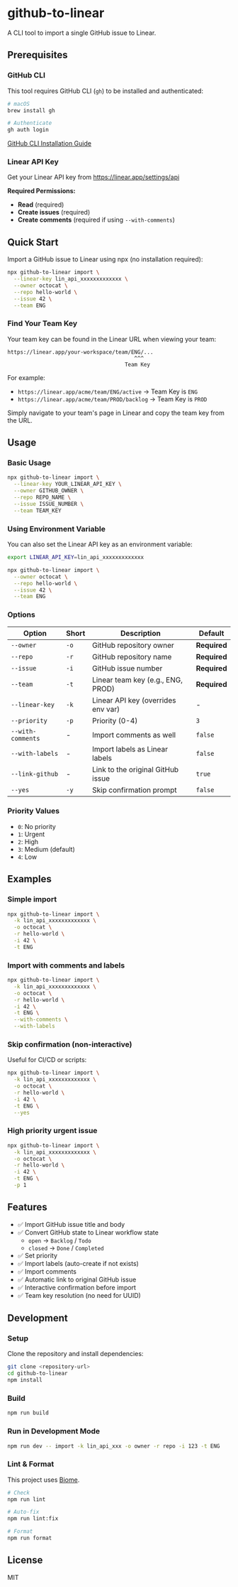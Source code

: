 # github-to-linear

A CLI tool to import a single GitHub issue to Linear.

## Prerequisites

### GitHub CLI

This tool requires GitHub CLI (`gh`) to be installed and authenticated:

```bash
# macOS
brew install gh

# Authenticate
gh auth login
```

[GitHub CLI Installation Guide](https://cli.github.com/)

### Linear API Key

Get your Linear API key from https://linear.app/settings/api

**Required Permissions:**
- **Read** (required)
- **Create issues** (required)
- **Create comments** (required if using `--with-comments`)

## Quick Start

Import a GitHub issue to Linear using npx (no installation required):

```bash
npx github-to-linear import \
  --linear-key lin_api_xxxxxxxxxxxxx \
  --owner octocat \
  --repo hello-world \
  --issue 42 \
  --team ENG
```

### Find Your Team Key

Your team key can be found in the Linear URL when viewing your team:

```
https://linear.app/your-workspace/team/ENG/...
                                        ^^^
                                     Team Key
```

For example:
- `https://linear.app/acme/team/ENG/active` → Team Key is `ENG`
- `https://linear.app/acme/team/PROD/backlog` → Team Key is `PROD`

Simply navigate to your team's page in Linear and copy the team key from the URL.

## Usage

### Basic Usage

```bash
npx github-to-linear import \
  --linear-key YOUR_LINEAR_API_KEY \
  --owner GITHUB_OWNER \
  --repo REPO_NAME \
  --issue ISSUE_NUMBER \
  --team TEAM_KEY
```

### Using Environment Variable

You can also set the Linear API key as an environment variable:

```bash
export LINEAR_API_KEY=lin_api_xxxxxxxxxxxxx

npx github-to-linear import \
  --owner octocat \
  --repo hello-world \
  --issue 42 \
  --team ENG
```

### Options

| Option | Short | Description | Default |
|--------|-------|-------------|---------|
| `--owner` | `-o` | GitHub repository owner | **Required** |
| `--repo` | `-r` | GitHub repository name | **Required** |
| `--issue` | `-i` | GitHub issue number | **Required** |
| `--team` | `-t` | Linear team key (e.g., ENG, PROD) | **Required** |
| `--linear-key` | `-k` | Linear API key (overrides env var) | - |
| `--priority` | `-p` | Priority (0-4) | `3` |
| `--with-comments` | - | Import comments as well | `false` |
| `--with-labels` | - | Import labels as Linear labels | `false` |
| `--link-github` | - | Link to the original GitHub issue | `true` |
| `--yes` | `-y` | Skip confirmation prompt | `false` |

### Priority Values

- `0`: No priority
- `1`: Urgent
- `2`: High
- `3`: Medium (default)
- `4`: Low

## Examples

### Simple import

```bash
npx github-to-linear import \
  -k lin_api_xxxxxxxxxxxxx \
  -o octocat \
  -r hello-world \
  -i 42 \
  -t ENG
```

### Import with comments and labels

```bash
npx github-to-linear import \
  -k lin_api_xxxxxxxxxxxxx \
  -o octocat \
  -r hello-world \
  -i 42 \
  -t ENG \
  --with-comments \
  --with-labels
```

### Skip confirmation (non-interactive)

Useful for CI/CD or scripts:

```bash
npx github-to-linear import \
  -k lin_api_xxxxxxxxxxxxx \
  -o octocat \
  -r hello-world \
  -i 42 \
  -t ENG \
  --yes
```

### High priority urgent issue

```bash
npx github-to-linear import \
  -k lin_api_xxxxxxxxxxxxx \
  -o octocat \
  -r hello-world \
  -i 42 \
  -t ENG \
  -p 1
```

## Features

- ✅ Import GitHub issue title and body
- ✅ Convert GitHub state to Linear workflow state
  - `open` → `Backlog` / `Todo`
  - `closed` → `Done` / `Completed`
- ✅ Set priority
- ✅ Import labels (auto-create if not exists)
- ✅ Import comments
- ✅ Automatic link to original GitHub issue
- ✅ Interactive confirmation before import
- ✅ Team key resolution (no need for UUID)

## Development

### Setup

Clone the repository and install dependencies:

```bash
git clone <repository-url>
cd github-to-linear
npm install
```

### Build

```bash
npm run build
```

### Run in Development Mode

```bash
npm run dev -- import -k lin_api_xxx -o owner -r repo -i 123 -t ENG
```

### Lint & Format

This project uses [Biome](https://biomejs.dev/).

```bash
# Check
npm run lint

# Auto-fix
npm run lint:fix

# Format
npm run format
```

## License

MIT